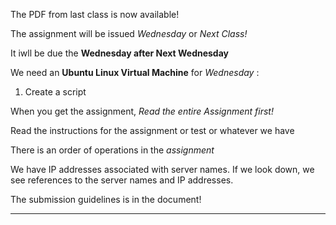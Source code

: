 


The PDF from last class is now available!



The assignment will be issued *Wednesday* or *Next Class!*


It iwll be due the **Wednesday after Next Wednesday**




We need an **Ubuntu Linux Virtual Machine** for *Wednesday* : 


1. Create a script 



When you get the assignment, *Read the entire Assignment first!*



Read the instructions for the assignment or test or whatever we have


There is an order of operations in the *assignment*



We have IP addresses associated with server names. If we look down, we see references to the server names and IP addresses. 


The submission guidelines is in the document!


--------------------


